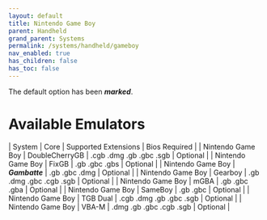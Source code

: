 ```yaml
---
layout: default
title: Nintendo Game Boy
parent: Handheld
grand_parent: Systems
permalink: /systems/handheld/gameboy
nav_enabled: true
has_children: false
has_toc: false
---
```


The default option has been ***marked***.

# Available Emulators

| System              | Core                | Supported Extensions | Bios Required       |
| Nintendo Game Boy | DoubleCherryGB | .cgb .dmg .gb .gbc .sgb | Optional |
| Nintendo Game Boy | FixGB | .gb .gbc .gbs | Optional |
| Nintendo Game Boy | ***Gambatte*** | .gb .gbc .dmg | Optional |
| Nintendo Game Boy | Gearboy | .gb .dmg .gbc .cgb .sgb | Optional |
| Nintendo Game Boy | mGBA | .gb .gbc .gba | Optional |
| Nintendo Game Boy | SameBoy | .gb .gbc | Optional |
| Nintendo Game Boy | TGB Dual | .cgb .dmg .gb .gbc .sgb | Optional |
| Nintendo Game Boy | VBA-M | .dmg .gb .gbc .cgb .sgb | Optional |